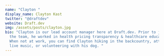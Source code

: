 ```yaml
---
name: "Clayton "
display_name: Clayton Kast
twitter: "@draftdev"
website: Draft.dev
img: /assets/posts/clayton.jpg
bio: "Clayton is our lead account manager here at Draft.dev. Prior to joining
  the team, he worked in health pricing transparency & healthcare education.
  When not at work, you can find Clayton hiking in the backcountry, attending
  live music, or volunteering with his dog. "
---
```


